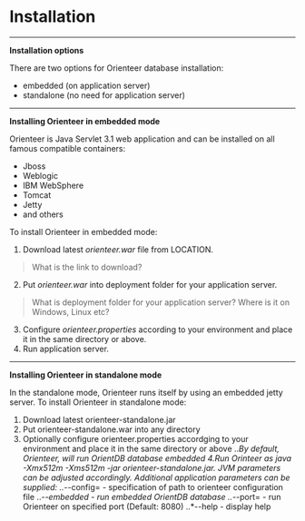 # Installation
---
**Installation options**

There are two options for Orienteer database installation:
* embedded (on application server)
* standalone (no need for application server)
---
**Installing Orienteer in embedded mode**

Orienteer is Java Servlet 3.1 web application and can be installed on all famous compatible containers:
* Jboss
* Weblogic
* IBM WebSphere
* Tomcat
* Jetty
* and others

To install Orienteer in embedded mode:
1. Download latest *orienteer.war* file from LOCATION.
>What is the link to download?
2. Put *orienteer.war* into deployment folder for your application server.
>What is deployment folder for your application server? Where is it on Windows, Linux etc?
3. Configure *orienteer.properties* according to your environment and place it in the same directory or above.
4. Run application server.

---
**Installing Orienteer in standalone mode**

In the standalone mode, Orienteer runs itself by using an embedded jetty server.
To install Orienteer in standalone mode:
1. Download latest orienteer-standalone.jar
2. Put orienteer-standalone.war into any directory
3. Optionally configure orienteer.properties accordging to your environment and place it in the same directory or above
..*By default, Orienteer, will run OrientDB database embedded
4.Run Orinteer as java -Xmx512m -Xms512m -jar orienteer-standalone.jar. JVM parameters can be adjusted accordingly. Additional application parameters can be supplied:
..*--config=<filename> - specification of path to orienteer configuration file
..*--embedded - run embedded OrientDB database
..*--port=<port number> - run Orienteer on specified port (Default: 8080)
..*--help - display help
